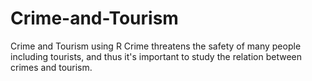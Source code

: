 # Crime-and-Tourism
Crime and Tourism using R
Crime threatens the safety of many people including tourists, and
thus it's important to study the relation between crimes and tourism.
